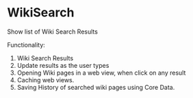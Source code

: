 # WikiSearch
Show list of Wiki Search Results

Functionality:
1. Wiki Search Results
2. Update results as the user types
3. Opening Wiki pages in a web view, when click on any result
4. Caching web views.
5. Saving History of searched wiki pages using Core Data.

